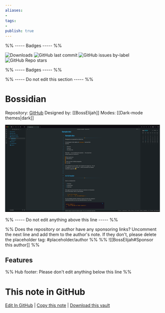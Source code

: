 ```yaml
---
aliases:
- 
tags: 
- 
publish: true
---
```


%% ----- Badges ----- %%

![Downloads](https://img.shields.io/badge/downloads-28-573E7A?style=for-the-badge&logo=)
![GitHub last commit](https://img.shields.io/github/last-commit/BossElijah/bossidian?color=573E7A&label=last%20update&logo=github&style=for-the-badge)
![GitHub issues by-label](https://img.shields.io/github/issues/BossElijah/bossidian/help%20wanted?color=573E7A&logo=github&style=for-the-badge) 
![GitHub Repo stars](https://img.shields.io/github/stars/BossElijah/bossidian?color=573E7A&logo=github&style=for-the-badge)

%% ----- Badges ----- %%

%% ----- Do not edit this section ----- %%

# Bossidian

Repository: [GitHub](https://github.com/BossElijah/bossidian)
Designed by: [[BossElijah]]
Modes: [[Dark-mode themes|dark]]



![screenshot](https://github.com/BossElijah/bossidian/raw/HEAD/images/image-1-small.png)

%% ----- Do not edit anything above this line ----- %% 

%% Does the repository or author have any sponsoring links? Uncomment the next line and add them to the author's note. If they don't, please delete the placeholder tag: #placeholder/author %%
%% ![[BossElijah#Sponsor this author]] %%


## Features



%% Hub footer: Please don't edit anything below this line %%

# This note in GitHub

<span class="git-footer">[Edit In GitHub](https://github.dev/obsidian-community/obsidian-hub/blob/main/02%20-%20Community%20Expansions/02.05%20All%20Community%20Expansions/Themes/Bossidian.md "git-hub-edit-note") | [Copy this note](https://raw.githubusercontent.com/obsidian-community/obsidian-hub/main/02%20-%20Community%20Expansions/02.05%20All%20Community%20Expansions/Themes/Bossidian.md "git-hub-copy-note") | [Download this vault](https://github.com/obsidian-community/obsidian-hub/archive/refs/heads/main.zip "git-hub-download-vault") </span>
